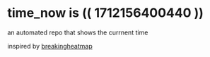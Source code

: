 # time_now is (( 1712156400440 ))

an automated repo that shows the currnent time

inspired by [breakingheatmap](https://github.com/breakingheatmap/breakingheatmap)